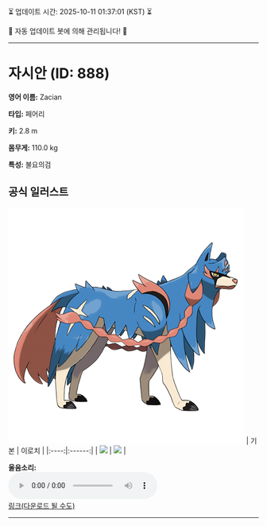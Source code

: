 
⏳ 업데이트 시간: 2025-10-11 01:37:01 (KST) ⏳

🤖 자동 업데이트 봇에 의해 관리됩니다! 🤖

---

# 자시안 (ID: 888)
**영어 이름:** Zacian

**타입:** 페어리

**키:** 2.8 m

**몸무게:** 110.0 kg

**특성:** 불요의검

## 공식 일러스트
![](https://raw.githubusercontent.com/PokeAPI/sprites/master/sprites/pokemon/other/official-artwork/888.png)
| 기본 | 이로치 |
|:----:|:------:|
| <img src="http://play.pokemonshowdown.com/sprites/ani/zacian.gif" width="200"> | <img src="http://play.pokemonshowdown.com/sprites/ani-shiny/zacian.gif" width="200"> |

**울음소리:**<br><audio controls src="https://raw.githubusercontent.com/PokeAPI/cries/main/cries/pokemon/latest/888.ogg"></audio><br> [링크(다운로드 될 수도)](https://raw.githubusercontent.com/PokeAPI/cries/main/cries/pokemon/latest/888.ogg)


---
